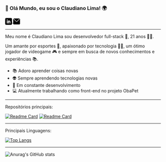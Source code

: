 ### 👋 Olá Mundo, eu sou o Claudiano Lima! 🌍
<p align="left">
<a target="_blank" href="https://www.linkedin.com/in/claudianopl/">
  <img align="center" alt="LinkdeIN" width="22px" src=".github/linkedin.svg" />
</a>
<a target="_blank" href="mailto:claudianoplima@hotmail.com">
  <img align="center" alt="Email" width="22px" src=".github/o-email.svg" />
</a>
</p>

---

Meu nome é Claudiano Lima sou desenvolvedor full-stack 💚, 21 anos 👶🏻.

Um amante por esportes 🏐, apaixonado por tecnologia 👩‍💻, um ótimo jogador de videogame 🎮 e sempre em busca de novos conhecimentos e experiências 📚.

- 📚 Adoro aprender coisas novas
- 👽 Sempre aprendendo tecnologias novas
- 🚀 Em constante desenvolvimento
- 💻 Atualmente trabalhando como front-end no projeto ObaPet

---
Repositórios principais:

[![Readme Card](https://github-readme-stats.vercel.app/api/pin/?username=claudianopl&repo=Organize-Pessoal&theme=radical)](https://github.com/claudianopl/Organize-Pessoal)
[![Readme Card](https://github-readme-stats.vercel.app/api/pin/?username=claudianopl&repo=Gobarber-GoStack&theme=radical)](https://github.com/claudianopl/Gobarber-GoStack)

---
Principais Linguagens:

[![Top Langs](https://github-readme-stats.vercel.app/api/top-langs/?username=claudianopl&layout=compact&theme=radical)](https://github.com/claudianop)

---
![Anurag's GitHub stats](https://github-readme-stats.vercel.app/api?username=claudianopl&show_icons=true&theme=radical)

